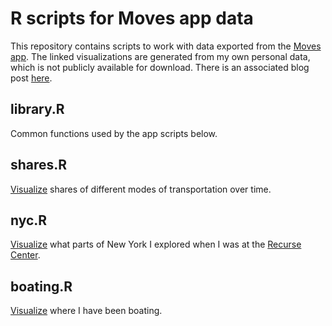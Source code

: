 R scripts for Moves app data
============================

This repository contains scripts to work with data exported from the
[Moves app](https://www.moves-app.com). The linked visualizations are generated
from my own personal data, which is not publicly available for download.
There is an associated blog post
[here](http://ilari.scheinin.fi/where-ive-been-and-how/).

library.R
---------

Common functions used by the app scripts below.

shares.R
--------

[Visualize](http://ilari.scheinin.fi/shiny/moves-share/) shares of
different modes of transportation over time.

nyc.R
-----

[Visualize](http://ilari.scheinin.fi/shiny/moves-nyc/) what parts of New
York I explored when I was at the [Recurse Center](https://www.recurse.com).

boating.R
---------

[Visualize](http://ilari.scheinin.fi/shiny/moves-boating/) where I have been
boating.
